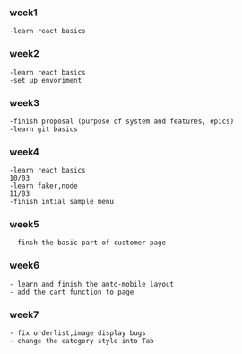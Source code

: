 ### week1

    -learn react basics

### week2

    -learn react basics
    -set up envoriment

### week3

    -finish proposal (purpose of system and features, epics)
    -learn git basics

### week4

    -learn react basics
    10/03
    -learn faker,node
    11/03
    -finish intial sample menu

### week5

    - finsh the basic part of customer page

### week6

    - learn and finish the antd-mobile layout
    - add the cart function to page

### week7

    - fix orderlist,image display bugs
    - change the category style into Tab
